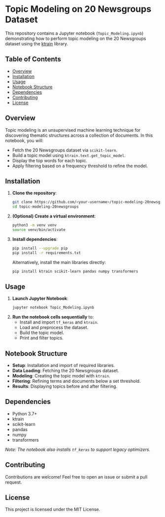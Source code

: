 # Topic Modeling on 20 Newsgroups Dataset

This repository contains a Jupyter notebook (`Topic_Modeling.ipynb`) demonstrating how to perform topic modeling on the 20 Newsgroups dataset using the [ktrain](https://github.com/amaiya/ktrain) library.

## Table of Contents

- [Overview](#overview)
- [Installation](#installation)
- [Usage](#usage)
- [Notebook Structure](#notebook-structure)
- [Dependencies](#dependencies)
- [Contributing](#contributing)
- [License](#license)

## Overview

Topic modeling is an unsupervised machine learning technique for discovering thematic structures across a collection of documents. In this notebook, you will:

- Fetch the 20 Newsgroups dataset via `scikit-learn`.
- Build a topic model using `ktrain.text.get_topic_model`.
- Display the top words for each topic.
- Apply filtering based on a frequency threshold to refine the model.

## Installation

1. **Clone the repository**:
   ```bash
   git clone https://github.com/<your-username>/topic-modeling-20newsgroups.git
   cd topic-modeling-20newsgroups
   ```
2. **(Optional) Create a virtual environment**:
   ```bash
   python3 -m venv venv
   source venv/bin/activate
   ```
3. **Install dependencies**:
   ```bash
   pip install --upgrade pip
   pip install -r requirements.txt
   ```
   Alternatively, install the main libraries directly:
   ```bash
   pip install ktrain scikit-learn pandas numpy transformers
   ```

## Usage

1. **Launch Jupyter Notebook**:
   ```bash
   jupyter notebook Topic_Modeling.ipynb
   ```
2. **Run the notebook cells sequentially** to:
   - Install and import `tf_keras` and `ktrain`.
   - Load and preprocess the dataset.
   - Build the topic model.
   - Print and filter topics.

## Notebook Structure

- **Setup**: Installation and import of required libraries.
- **Data Loading**: Fetching the 20 Newsgroups dataset.
- **Modeling**: Creating the topic model with `ktrain`.
- **Filtering**: Refining terms and documents below a set threshold.
- **Results**: Displaying topics before and after filtering.

## Dependencies

- Python 3.7+
- ktrain
- scikit-learn
- pandas
- numpy
- transformers

*Note: The notebook also installs `tf_keras` to support legacy optimizers.*

## Contributing

Contributions are welcome! Feel free to open an issue or submit a pull request.

## License

This project is licensed under the MIT License.
